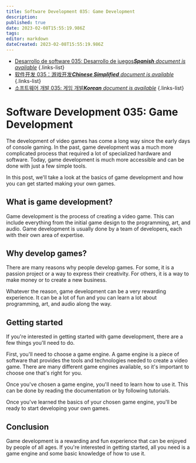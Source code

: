 ```yaml
---
title: Software Development 035: Game Development
description: 
published: true
date: 2023-02-08T15:55:19.986Z
tags: 
editor: markdown
dateCreated: 2023-02-08T15:55:19.986Z
---
```


- [Desarrollo de software 035: Desarrollo de juegos***Spanish** document is available*](/es/Knowledge-base/Software-Development/Learning/software-development-035-game-development)
{.links-list}
- [软件开发 035：游戏开发***Chinese Simplified** document is available*](/zh/Knowledge-base/Software-Development/Learning/software-development-035-game-development)
{.links-list}
- [소프트웨어 개발 035: 게임 개발***Korean** document is available*](/ko/Knowledge-base/Software-Development/Learning/software-development-035-game-development)
{.links-list}


# Software Development 035: Game Development

The development of video games has come a long way since the early days of console gaming. In the past, game development was a much more complicated process that required a lot of specialized hardware and software. Today, game development is much more accessible and can be done with just a few simple tools.

In this post, we'll take a look at the basics of game development and how you can get started making your own games.

## What is game development?

Game development is the process of creating a video game. This can include everything from the initial game design to the programming, art, and audio. Game development is usually done by a team of developers, each with their own area of expertise.

## Why develop games?

There are many reasons why people develop games. For some, it is a passion project or a way to express their creativity. For others, it is a way to make money or to create a new business.

Whatever the reason, game development can be a very rewarding experience. It can be a lot of fun and you can learn a lot about programming, art, and audio along the way.

## Getting started

If you're interested in getting started with game development, there are a few things you'll need to do.

First, you'll need to choose a game engine. A game engine is a piece of software that provides the tools and technologies needed to create a video game. There are many different game engines available, so it's important to choose one that's right for you.

Once you've chosen a game engine, you'll need to learn how to use it. This can be done by reading the documentation or by following tutorials.

Once you've learned the basics of your chosen game engine, you'll be ready to start developing your own games.

## Conclusion

Game development is a rewarding and fun experience that can be enjoyed by people of all ages. If you're interested in getting started, all you need is a game engine and some basic knowledge of how to use it.